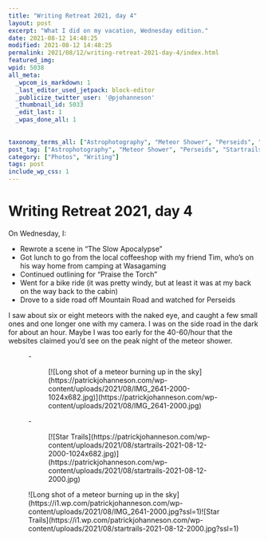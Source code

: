 ```yaml
---
title: "Writing Retreat 2021, day 4"
layout: post
excerpt: "What I did on my vacation, Wednesday edition."
date: 2021-08-12 14:48:25
modified: 2021-08-12 14:48:25
permalink: 2021/08/12/writing-retreat-2021-day-4/index.html
featured_img: 
wpid: 5038
all_meta: 
  _wpcom_is_markdown: 1
  _last_editor_used_jetpack: block-editor
  _publicize_twitter_user: '@pjohanneson'
  _thumbnail_id: 5033
  _edit_last: 1
  _wpas_done_all: 1
  
  
taxonomy_terms_all: ["Astrophotography", "Meteor Shower", "Perseids", "Startrails", "Photos", "Writing"]
post_tag: ["Astrophotography", "Meteor Shower", "Perseids", "Startrails"]
category: ["Photos", "Writing"]
tags: post
include_wp_css: 1
---
```


# Writing Retreat 2021, day 4

On Wednesday, I:

- Rewrote a scene in “The Slow Apocalypse”
- Got lunch to go from the local coffeeshop with my friend Tim, who’s on his way home from camping at Wasagaming
- Continued outlining for “Praise the Torch”
- Went for a bike ride (it was pretty windy, but at least it was at my back on the way back to the cabin)
- Drove to a side road off Mountain Road and watched for Perseids

I saw about six or eight meteors with the naked eye, and caught a few small ones and one longer one with my camera. I was on the side road in the dark for about an hour. Maybe I was too early for the 40-60/hour that the websites claimed you’d see on the peak night of the meteor shower.

<figure class="is-layout-flex wp-block-gallery-172 wp-block-gallery columns-2 is-cropped">- <figure>[![Long shot of a meteor burning up in the sky](https://patrickjohanneson.com/wp-content/uploads/2021/08/IMG_2641-2000-1024x682.jpg)](https://patrickjohanneson.com/wp-content/uploads/2021/08/IMG_2641-2000.jpg)</figure>
- <figure>[![Star Trails](https://patrickjohanneson.com/wp-content/uploads/2021/08/startrails-2021-08-12-2000-1024x682.jpg)](https://patrickjohanneson.com/wp-content/uploads/2021/08/startrails-2021-08-12-2000.jpg)</figure>

</figure><figure class="wp-block-jetpack-image-compare"><div class="juxtapose" data-mode="horizontal">![Long shot of a meteor burning up in the sky](https://i1.wp.com/patrickjohanneson.com/wp-content/uploads/2021/08/IMG_2641-2000.jpg?ssl=1)![Star Trails](https://i1.wp.com/patrickjohanneson.com/wp-content/uploads/2021/08/startrails-2021-08-12-2000.jpg?ssl=1)</div></figure>